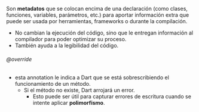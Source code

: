 Son **metadatos** que se colocan encima de una declaración (como clases, funciones, variables, parámetros, etc.) para aportar información extra que puede ser usada por herramientas, frameworks o durante la compilación.

- No cambian la ejecución del código, sino que le entregan información al compilador para poder optimizar su proceso. 
- También ayuda a la legibilidad del código.

###### @override
- esta annotation le indica a Dart que se está sobrescribiendo el funcionamiento de un método.
	- Si el método no existe, Dart arrojará un error.
		- Esto puede ser útil para capturar errores de escritura cuando se intente aplicar **polimorfismo**.

